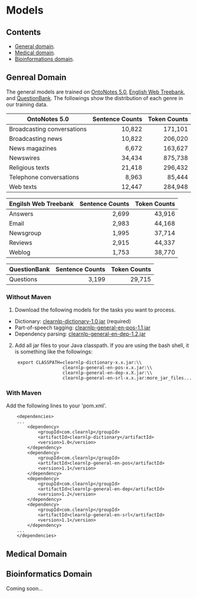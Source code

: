 # Models

## Contents

* [General domain](#general-domain).
* [Medical domain](#medical-domain).
* [Bioinformations domain](#bioinformations-domain).

## Genreal Domain

The general models are trained on [OntoNotes 5.0](https://catalog.ldc.upenn.edu/LDC2013T19), [English Web Treebank](https://catalog.ldc.upenn.edu/LDC2012T13), and [QuestionBank](http://www.computing.dcu.ie/~jjudge/qtreebank/). The followings show the distribution of each genre in our training data.

| OntoNotes 5.0              | Sentence Counts | Token Counts |
| -------------------------- | --------------: | -----------: |
| Broadcasting conversations | 10,822          | 171,101      |
| Broadcasting news          | 10,822          | 206,020      |
| News magazines             | 6,672           | 163,627      |
| Newswires                  | 34,434          | 875,738      |
| Religious texts            | 21,418          | 296,432      |
| Telephone conversations    | 8,963           | 85,444       |
| Web texts                  | 12,447          | 284,948      |

| Engilsh Web Treebank | Sentence Counts | Token Counts |
| -------------------- | --------------: | -----------: |
| Answers              | 2,699           | 43,916       |
| Email                | 2,983           | 44,168       |
| Newsgroup            | 1,995           | 37,714       |
| Reviews              | 2,915           | 44,337       |
| Weblog               | 1,753           | 38,770       |

| QuestionBank | Sentence Counts | Token Counts |
| ------------ | --------------: | -----------: |
| Questions    | 3,199           | 29,715       |


### Without Maven

1. Download the following models for the tasks you want to process.
 * Dictionary: [clearnlp-dictionary-1.0.jar](http://search.maven.org/remotecontent?filepath=com/clearnlp/clearnlp-dictionary/1.0/clearnlp-dictionary-1.0.jar) (required)
 * Part-of-speech tagging: [clearnlp-general-en-pos-1.1.jar](http://search.maven.org/remotecontent?filepath=com/clearnlp/clearnlp-general-en-pos/1.1/clearnlp-general-en-pos-1.1.jar)
 * Dependency parsing: [clearnlp-general-en-dep-1.2.jar](http://search.maven.org/remotecontent?filepath=com/clearnlp/clearnlp-general-en-dep/1.2/clearnlp-general-en-dep-1.2.jar)

2. Add all jar files to your Java classpath. If you are using the bash shell, it is something like the followings:
		
		export CLASSPATH=clearnlp-dictionary-x.x.jar:\\
                 		 clearnlp-general-en-pos-x.x.jar:\\
                 		 clearnlp-general-en-dep-x.X.jar:\\
                 		 clearnlp-general-en-srl-x.x.jar:more_jar_files...
                 		 
### With Maven

Add the following lines to your 'pom.xml'.

		<dependencies>
  		...
			<dependency>
		    	<groupId>com.clearnlp</groupId>
		    	<artifactId>clearnlp-dictionary</artifactId>
		    	<version>1.0</version>
		  	</dependency>
		  	<dependency>
		    	<groupId>com.clearnlp</groupId>
		    	<artifactId>clearnlp-general-en-pos</artifactId>
		    	<version>1.1</version>
		  	</dependency>
		  	<dependency>
		    	<groupId>com.clearnlp</groupId>
		    	<artifactId>clearnlp-general-en-dep</artifactId>
		    	<version>1.2</version>
		  	</dependency>
		  	<dependency>
		    	<groupId>com.clearnlp</groupId>
		    	<artifactId>clearnlp-general-en-srl</artifactId>
		    	<version>1.1</version>
		  	</dependency>
		...
		</dependencies>
		
## Medical Domain


## Bioinformatics Domain

Coming soon...

<!--The medical models are trained on various corpora, collected by the MiPACQ, SHARP, and THYME projects. The followings show the distribution of each genre in our training data.

* MiPACQ: Clinical questions: 1,600 sentences, 30,138 tokens
* MiPACQ: Medpedia articles: 2,796 sentences, 49,922 tokens
* MiPACQ: clinical notes: 8,001 sentences, 107,191 tokens
* MiPACQ: pathological notes: 1,225 sentences, 21,581 tokens
* SHARP: Seattle group health clinical notes: 5,020 sentences, 61,124 tokens
* SHARP: Seattle group health pathological notes: 2,294 sentences, 34,384 tokens
* SHARP clinical notes: 6,787 sentences, 94,205 tokens
* SHARP stratified: 4,312 sentences, 43,023 tokens
* SHARP stratified SGH: 13,432 sentences, 139,266 tokens
* TEMPREL clinical notes: 18,927 sentences, 255,604 tokens
* TEMPREL pathological notes: 4,400 sentences, 80,064 tokens

#### Without Maven
1. Download the following models for the tasks you want to process.
	- Dictionary: [clearnlp-dictionary-1.0.jar](http://search.maven.org/remotecontent?filepath=com/clearnlp/clearnlp-dictionary/1.0/clearnlp-dictionary-1.0.jar) (required)
	- Part-of-speech tagging: [clearnlp-medical-en-pos-1.0.jar](http://search.maven.org/remotecontent?filepath=com/clearnlp/clearnlp-medical-en-pos/1.0/clearnlp-medical-en-pos-1.0.jar)
	- Dependency parsing: [clearnlp-medical-en-dep-1.0.jar](http://search.maven.org/remotecontent?filepath=com/clearnlp/clearnlp-medical-en-dep/1.0/clearnlp-medical-en-dep-1.0.jar)
	- Semantic role labeling: [clearnlp-medical-en-srl-1.0.jar](http://search.maven.org/remotecontent?filepath=com/clearnlp/clearnlp-medical-en-srl/1.0/clearnlp-medical-en-srl-1.0.jar)

2. Add all jar files to your Java classpath. If you are using the bash shell, it is something like the followings:

		export CLASSPATH=clearnlp-dictionary-1.0.jar:\\
                 		 clearnlp-medical-en-pos-x.x.jar:\\
                		 clearnlp-medical-en-dep-x.x.jar:\\
                 		 clearnlp-medical-en-srl-x.x.jar:more_jar_files...
                 		 
#### With Maven
All models can be retrieved from [Maven Central](http://search.maven.org/#search%7Cga%7C1%7Cclearnlp-medical-en). Add the following lines to your 'pom.xml'.

		<dependencies>
  		...
		 	<dependency>
		    	<groupId>com.clearnlp</groupId>
		    	<artifactId>clearnlp-dictionary</artifactId>
		    	<version>1.0</version>
		  	</dependency>
		  	<dependency>
		    	<groupId>com.clearnlp</groupId>
		    	<artifactId>clearnlp-medical-en-pos</artifactId>
		    	<version>1.0</version>
		  	</dependency>
		  	<dependency>
		    	<groupId>com.clearnlp</groupId>
		    	<artifactId>clearnlp-medical-en-dep</artifactId>
		    	<version>1.0</version>
		  	</dependency>
		  	<dependency>
		    	<groupId>com.clearnlp</groupId>
		    	<artifactId>clearnlp-medical-en-srl</artifactId>
		    	<version>1.0</version>
		  	</dependency>
		...
		</dependencies>-->